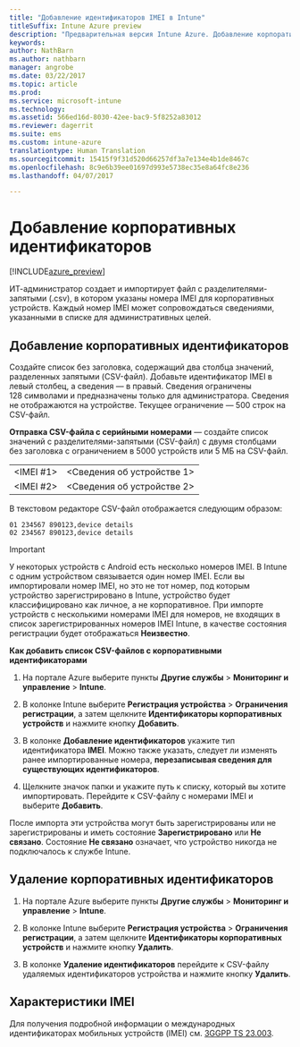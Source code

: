```yaml
---
title: "Добавление идентификаторов IMEI в Intune"
titleSuffix: Intune Azure preview
description: "Предварительная версия Intune Azure. Добавление корпоративных идентификаторов (номеров IMEI) в Microsoft Intune. "
keywords: 
author: NathBarn
ms.author: nathbarn
manager: angrobe
ms.date: 03/22/2017
ms.topic: article
ms.prod: 
ms.service: microsoft-intune
ms.technology: 
ms.assetid: 566ed16d-8030-42ee-bac9-5f8252a83012
ms.reviewer: dagerrit
ms.suite: ems
ms.custom: intune-azure
translationtype: Human Translation
ms.sourcegitcommit: 15415f9f31d520d66257df3a7e134e4b1de8467c
ms.openlocfilehash: 8c9e6b39ee01697d993e5738ec35e8a64fc8e236
ms.lasthandoff: 04/07/2017

---
```


# <a name="add-corporate-identifiers"></a>Добавление корпоративных идентификаторов

[!INCLUDE[azure_preview](../includes/azure_preview.md)]

ИТ-администратор создает и импортирует файл с разделителями-запятыми (.csv), в котором указаны номера IMEI для корпоративных устройств. Каждый номер IMEI может сопровождаться сведениями, указанными в списке для административных целей.

<!-- When you upload serial numbers for company-owned iOS devices, they must be paired with a corporate enrollment profile. Devices must then be enrolled using either Apple’s device enrollment program (DEP) or Apple Configurator to have them appear as company-owned. -->

## <a name="add-corporate-identifiers"></a>Добавление корпоративных идентификаторов
Создайте список без заголовка, содержащий два столбца значений, разделенных запятыми (CSV-файл). Добавьте идентификатор IMEI в левый столбец, а сведения — в правый. Сведения ограничены 128 символами и предназначены только для администратора. Сведения не отображаются на устройстве. Текущее ограничение — 500 строк на CSV-файл.

**Отправка CSV-файла с серийными номерами** — создайте список значений с разделителями-запятыми (CSV-файл) с двумя столбцами без заголовка с ограничением в 5000 устройств или 5 МБ на CSV-файл.

|||
|-|-|
|&lt;IMEI #1&gt;|&lt;Сведения об устройстве 1&gt;|
|&lt;IMEI #2&gt;|&lt;Сведения об устройстве 2&gt;|

В текстовом редакторе CSV-файл отображается следующим образом:

```
01 234567 890123,device details
02 234567 890123,device details
```


> [!IMPORTANT]
> У некоторых устройств с Android есть несколько номеров IMEI. В Intune с одним устройством связывается один номер IMEI. Если вы импортировали номер IMEI, но это не тот номер, под которым устройство зарегистрировано в Intune, устройство будет классифицировано как личное, а не корпоративное. При импорте устройств с несколькими номерами IMEI для номеров, не входящих в список зарегистрированных номеров IMEI Intune, в качестве состояния регистрации будет отображаться **Неизвестно**.

**Как добавить список CSV-файлов с корпоративными идентификаторами**

1. На портале Azure выберите пункты **Другие службы** > **Мониторинг и управление** > **Intune**.

2. В колонке Intune выберите **Регистрация устройства** > **Ограничения регистрации**, а затем щелкните **Идентификаторы корпоративных устройств** и нажмите кнопку **Добавить**.

3. В колонке **Добавление идентификаторов** укажите тип идентификатора **IMEI**. Можно также указать, следует ли изменять ранее импортированные номера, **перезаписывая сведения для существующих идентификаторов**.  

4. Щелкните значок папки и укажите путь к списку, который вы хотите импортировать. Перейдите к CSV-файлу с номерами IMEI и выберите **Добавить**.

После импорта эти устройства могут быть зарегистрированы или не зарегистрированы и иметь состояние **Зарегистрировано** или **Не связано**. Состояние **Не связано** означает, что устройство никогда не подключалось к службе Intune.

## <a name="delete--corporate-identifiers"></a>Удаление корпоративных идентификаторов

1. На портале Azure выберите пункты **Другие службы** > **Мониторинг и управление** > **Intune**.

2. В колонке Intune выберите **Регистрация устройства** > **Ограничения регистрации**, а затем щелкните **Идентификаторы корпоративных устройств** и нажмите кнопку **Удалить**.

3. В колонке **Удаление идентификаторов** перейдите к CSV-файлу удаляемых идентификаторов устройства и нажмите кнопку **Удалить**.

## <a name="imei-specifications"></a>Характеристики IMEI
Для получения подробной информации о международных идентификаторах мобильных устройств (IMEI) см. [3GGPP TS 23.003](https://portal.3gpp.org/desktopmodules/Specifications/SpecificationDetails.aspx?specificationId=729).

